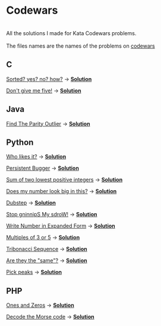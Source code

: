 # Codewars
<br>All the solutions I made for Kata Codewars problems.</br>
<br>The files names are the names of the problems on [codewars](https://www.codewars.com)</br>

## C
[Sorted? yes? no? how?](https://www.codewars.com/kata/sorted-yes-no-how/c) -> <b>[Solution](C/sorted_yes_no_how.c)</b>

[Don't give me five!](https://www.codewars.com/kata/dont-give-me-five/c) -> <b>[Solution](C/dont_give_me_five.c)</b>

## Java
[Find The Parity Outlier](https://www.codewars.com/kata/find-the-parity-outlier/java) -> <b>[Solution](Java/find_the_parity_outlier.java)</b>

## Python
[Who likes it?](https://www.codewars.com/kata/who-likes-it/python) -> <b>[Solution](Python/who_likes_it.py)</b>

[Persistent Bugger](https://www.codewars.com/kata/persistent-bugger/python) -> <b>[Solution](Python/persistent_bugger.py)</b>

[Sum of two lowest positive integers](https://www.codewars.com/kata/sum-of-two-lowest-positive-integers/python) -> <b>[Solution](Python/sum_of_two_lowest_positive_integers.py)</b>

[Does my number look big in this?](https://www.codewars.com/kata/does-my-number-look-big-in-this/python) -> <b>[Solution](Python/does_my_number_look_big_in_this.py)</b>

[Dubstep](https://www.codewars.com/kata/dubstep/python) -> <b>[Solution](Python/dubstep.py)</b>

[Stop gninnipS My sdroW!](https://www.codewars.com/kata/stop-gninnips-my-sdrow/python) -> <b>[Solution](Python/stop_gninnips_my_sdrow.py)</b>

[Write Number in Expanded Form](https://www.codewars.com/kata/write-number-in-expanded-form/python) -> <b>[Solution](Python/write_number_in_expanded_form.py)</b>

[Multiples of 3 or 5](https://www.codewars.com/kata/multiples-of-3-or-5/python) -> <b>[Solution](Python/multiples_of_3_or_5.py)</b>


[Tribonacci Sequence](https://www.codewars.com/kata/tribonacci-sequence/python) -> <b>[Solution](Python/tribonacci_sequence.py)</b>

[Are they the "same"?](https://www.codewars.com/kata/are-they-the-same/python) -> <b>[Solution](Python/are_they_the_same.py)</b>

[Pick peaks](https://www.codewars.com/kata/pick-peaks/python) -> <b>[Solution](Python/pick_peaks.py)</b>

## PHP
[Ones and Zeros](https://www.codewars.com/kata/ones-and-zeros/php) -> <b>[Solution](PHP/ones_and_zeros.php)</b>

[Decode the Morse code](https://www.codewars.com/kata/decode-the-morse-code/php) -> <b>[Solution](PHP/decode_the_morse_code.php)</b>

